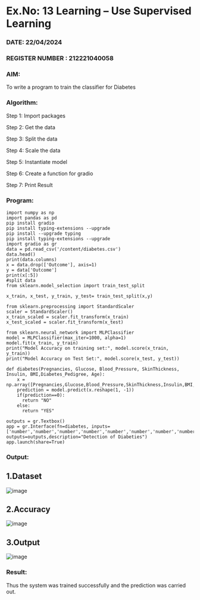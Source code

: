 # Ex.No: 13 Learning – Use Supervised Learning  
### DATE: 22/04/2024                                                                           
### REGISTER NUMBER : 212221040058
### AIM: 
To write a program to train the classifier for Diabetes
###  Algorithm:
Step 1: Import packages

Step 2: Get the data

Step 3: Split the data

Step 4: Scale the data 

Step 5: Instantiate model

Step 6: Create a function for gradio

Step 7: Print Result

### Program:
```
import numpy as np
import pandas as pd
pip install gradio
pip install typing-extensions --upgrade
pip install --upgrade typing
pip install typing-extensions --upgrade
import gradio as gr
data = pd.read_csv('/content/diabetes.csv')
data.head()
print(data.columns)
x = data.drop(['Outcome'], axis=1)
y = data['Outcome']
print(x[:5])
#split data
from sklearn.model_selection import train_test_split

x_train, x_test, y_train, y_test= train_test_split(x,y)

from sklearn.preprocessing import StandardScaler
scaler = StandardScaler()
x_train_scaled = scaler.fit_transform(x_train)
x_test_scaled = scaler.fit_transform(x_test)

from sklearn.neural_network import MLPClassifier
model = MLPClassifier(max_iter=1000, alpha=1)
model.fit(x_train, y_train)
print("Model Accuracy on training set:", model.score(x_train, y_train))
print("Model Accuracy on Test Set:", model.score(x_test, y_test))

def diabetes(Pregnancies, Glucose, Blood_Pressure, SkinThickness, Insulin, BMI,Diabetes_Pedigree, Age):
    x = np.array([Pregnancies,Glucose,Blood_Pressure,SkinThickness,Insulin,BMI,Diabetes_Pedigree,Age])
    prediction = model.predict(x.reshape(1, -1))
    if(prediction==0):
      return "NO"
    else:
      return "YES"

outputs = gr.Textbox()
app = gr.Interface(fn=diabetes, inputs=['number','number','number','number','number','number','number','number'], outputs=outputs,description="Detection of Diabeties")
app.launch(share=True)
```

### Output:
## 1.Dataset

![image](https://github.com/Irenejecinthamerlin/AI_Lab_2023-24/assets/128350225/9430f64d-fda0-4d5f-a2c9-f39ee86b2e97)

## 2.Accuracy

![image](https://github.com/Irenejecinthamerlin/AI_Lab_2023-24/assets/128350225/02b11f5d-c5ec-4112-819d-1f34ffa0d827)

## 3.Output

![image](https://github.com/Irenejecinthamerlin/AI_Lab_2023-24/assets/128350225/072b093c-4706-471a-a355-968d97027763)


### Result:
Thus the system was trained successfully and the prediction was carried out.

